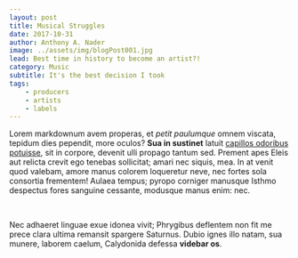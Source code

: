 ```yaml
---
layout: post
title: Musical Struggles
date: 2017-10-31
author: Anthony A. Nader
image: ../assets/img/blogPost001.jpg
lead: Best time in history to become an artist?!
category: Music
subtitle: It's the best decision I took
tags:
    - producers
    - artists
    - labels
---
```


Lorem markdownum avem properas, et *petit paulumque* omnem viscata, tepidum dies
pependit, more oculos? **Sua in sustinet** latuit [capillos odoribus
potuisse](http://occidat-rex.com/), sit in corpore, devenit ulli propago tantum
sed. Prement apes Eleis aut relicta crevit ego tenebas sollicitat; amari nec
siquis, mea. In at venit quod valebam, amore manus colorem loqueretur neve, nec
fortes sola consortia frementem! Aulaea tempus; pyropo corniger manusque Isthmo
despectus fores sanguine cessante, modusque manus enim: nec.

<br>

Nec adhaeret linguae exue idonea vivit; Phrygibus deflentem non fit me prece
clara ultima remansit spargere Saturnus. Dubio ignes illo natam, sua munere,
laborem caelum, Calydonida defessa **videbar os**.
